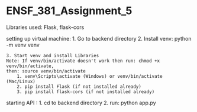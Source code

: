 # ENSF_381_Assignment_5

Libraries used:
Flask, flask-cors

setting up virtual machine: 
    1. Go to backend directory
    2. Install venv: python -m venv venv

    3. Start venv and install Libraries
    Note: If venv/bin/activate doesn't work then run: chmod +x venv/bin/activate, 
    then: source venv/bin/activate
        1. venv\Scripts\activate (Windows) or venv/bin/activate (Mac/Linux)
        2. pip install Flask (if not installed already)
        3. pip install flask-cors (if not installed already)

starting API : 
    1. cd to backend directory
    2. run: python app.py